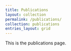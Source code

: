 ```yaml
---
title: Publications
layout: collection
permalink: /publications/
collection: publications
entries_layout: grid
---
```


This is the publications page.
